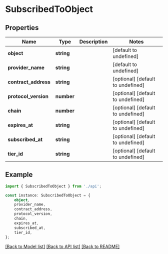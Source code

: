 # SubscribedToObject


## Properties

Name | Type | Description | Notes
------------ | ------------- | ------------- | -------------
**object** | **string** |  | [default to undefined]
**provider_name** | **string** |  | [default to undefined]
**contract_address** | **string** |  | [optional] [default to undefined]
**protocol_version** | **number** |  | [optional] [default to undefined]
**chain** | **number** |  | [optional] [default to undefined]
**expires_at** | **string** |  | [optional] [default to undefined]
**subscribed_at** | **string** |  | [optional] [default to undefined]
**tier_id** | **string** |  | [optional] [default to undefined]

## Example

```typescript
import { SubscribedToObject } from './api';

const instance: SubscribedToObject = {
    object,
    provider_name,
    contract_address,
    protocol_version,
    chain,
    expires_at,
    subscribed_at,
    tier_id,
};
```

[[Back to Model list]](../README.md#documentation-for-models) [[Back to API list]](../README.md#documentation-for-api-endpoints) [[Back to README]](../README.md)

